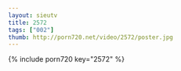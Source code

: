 ```yaml
--- 
layout: sieutv
title: 2572
tags: ["002"]
thumb: http://porn720.net/video/2572/poster.jpg
---
```

{% include porn720 key="2572" %} 
